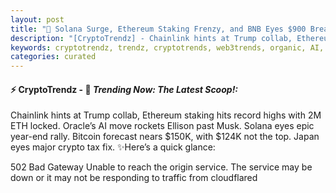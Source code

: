 ```yaml
---
layout: post
title: "🌌 Solana Surge, Ethereum Staking Frenzy, and BNB Eyes $900 Breakout"
description: "[CryptoTrendz] - Chainlink hints at Trump collab, Ethereum staking hits record highs with 2M ETH locked. Oracle’s AI move rockets Ellison past Musk. Solana eyes epic year-end rally. Bitcoin forecast nears $150K, with $124K not the top. Japan eyes major crypto tax fix."
keywords: cryptotrendz, trendz, cryptotrends, web3trends, organic, AI, Exits, Network, SEC, XRP, Crypto, Bitcoin, Trump, Japan, Musk, ETH
categories: curated
---
```


#### ⚡ CryptoTrendz - 📌 *Trending Now: The Latest Scoop!:*

Chainlink hints at Trump collab, Ethereum staking hits record highs with 2M ETH locked. Oracle’s AI move rockets Ellison past Musk. Solana eyes epic year-end rally. Bitcoin forecast nears $150K, with $124K not the top. Japan eyes major crypto tax fix. ✨Here’s a quick glance:


502 Bad Gateway Unable to reach the origin service. The service may be down or it may not be responding to traffic from cloudflared